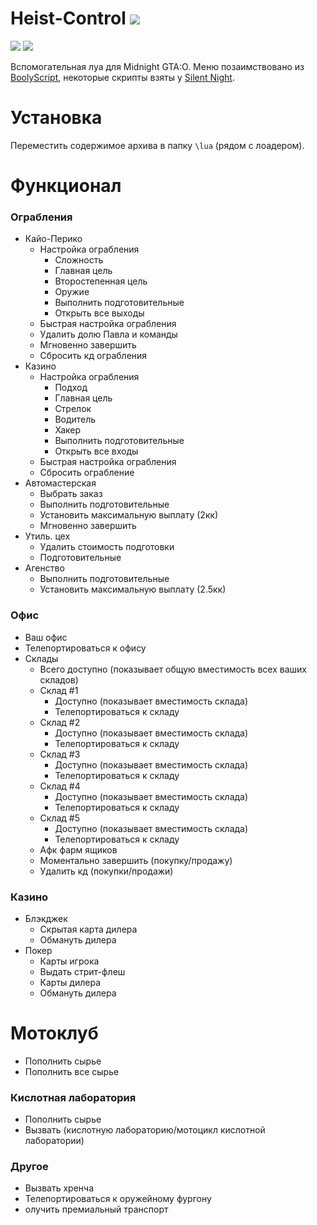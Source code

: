 # Heist-Control ![](https://img.shields.io/badge/1.7-7393B3)
![](https://img.shields.io/badge/%D0%92%D0%B5%D1%80%D1%81%D0%B8%D1%8F_%D0%B8%D0%B3%D1%80%D1%8B-1.68-yellow) ![](https://img.shields.io/badge/%D0%A1%D0%B1%D0%BE%D1%80%D0%BA%D0%B0-3095-yellow)

Вспомогательная луа для Midnight GTA:O. Меню позаимствовано из [BoolyScript](https://midnight.im/threads/7220/), некоторые скрипты взяты у [Silent Night](https://www.unknowncheats.me/forum/grand-theft-auto-v/604599-silent-night.html).

# Установка
Переместить содержимое архива в папку `\lua` (рядом с лоадером).

# Функционал
### Ограбления
- Кайо-Перико
  - Настройка ограбления
    - Сложность
    - Главная цель
    - Второстепенная цель
    - Оружие
    - Выполнить подготовительные
    - Открыть все выходы
  - Быстрая настройка ограбления
  - Удалить долю Павла и команды
  - Мгновенно завершить
  - Сбросить кд ограбления
- Казино
  - Настройка ограбления
    - Подход
    - Главная цель
    - Стрелок 
    - Водитель
    - Хакер
    - Выполнить подготовительные
    - Открыть все входы
  - Быстрая настройка ограбления
  - Сбросить ограбление
- Автомастерская
  - Выбрать заказ
  - Выполнить подготовительные
  - Установить максимальную выплату (2кк)
  - Мгновенно завершить
- Утиль. цех
  - Удалить стоимость подготовки
  - Подготовительные 
- Агенство
  - Выполнить подготовительные
  - Установить максимальную выплату (2.5кк)
### Офис
- Ваш офис
- Телепортироваться к офису
- Склады
  - Всего доступно (показывает общую вместимость всех ваших складов)
  - Склад #1
    - Доступно (показывает вместимость склада)
    - Телепортироваться к складу
  - Склад #2
    - Доступно (показывает вместимость склада)
    - Телепортироваться к складу
  - Склад #3
    - Доступно (показывает вместимость склада)
    - Телепортироваться к складу
  - Склад #4
    - Доступно (показывает вместимость склада)
    - Телепортироваться к складу
  - Склад #5
    - Доступно (показывает вместимость склада)
    - Телепортироваться к складу
  - Афк фарм ящиков
  - Моментально завершить (покупку/продажу)
  - Удалить кд (покупки/продажи)
### Казино
- Блэкджек
  - Скрытая карта дилера
  - Обмануть дилера
- Покер
  - Карты игрока
  - Выдать стрит-флеш
  - Карты дилера
  - Обмануть дилера
# Мотоклуб
- Пополнить сырье
- Пополнить все сырье
### Кислотная лаборатория
- Пополнить сырье
- Вызвать (кислотную лабораторию/мотоцикл кислотной лаборатории)
### Другое
- Вызвать хренча
- Телепортироваться к оружейному фургону
- олучить премиальный транспорт
